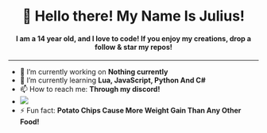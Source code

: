<h1 align="center">👋 Hello there! My Name Is Julius!</h1>
<h4 align="center">I am a 14 year old, and I love to code! If you enjoy my creations, drop a follow & star my repos!</h3>

---

- 🔭 I’m currently working on **Nothing currently**
- 🌱 I’m currently learning **Lua, JavaScript, Python And C#**
- 📫 How to reach me: **Through my discord!**
- <img src="https://discord.c99.nl/widget/theme-2/749306356103774280.png"/></a>
- ⚡ Fun fact: **Potato Chips Cause More Weight Gain Than Any Other Food!**

